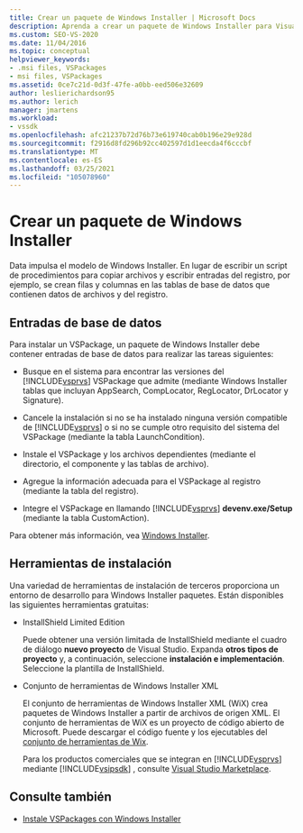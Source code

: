 ```yaml
---
title: Crear un paquete de Windows Installer | Microsoft Docs
description: Aprenda a crear un paquete de Windows Installer para Visual Studio que consta de tablas de base de datos que contienen datos de registro y archivos.
ms.custom: SEO-VS-2020
ms.date: 11/04/2016
ms.topic: conceptual
helpviewer_keywords:
- .msi files, VSPackages
- msi files, VSPackages
ms.assetid: 0ce7c21d-0d3f-47fe-a0bb-eed506e32609
author: leslierichardson95
ms.author: lerich
manager: jmartens
ms.workload:
- vssdk
ms.openlocfilehash: afc21237b72d76b73e619740cab0b196e29e928d
ms.sourcegitcommit: f2916d8fd296b92cc402597d1d1eecda4f6cccbf
ms.translationtype: MT
ms.contentlocale: es-ES
ms.lasthandoff: 03/25/2021
ms.locfileid: "105078960"
---
```

# <a name="author-a-windows-installer-package"></a>Crear un paquete de Windows Installer
Data impulsa el modelo de Windows Installer. En lugar de escribir un script de procedimientos para copiar archivos y escribir entradas del registro, por ejemplo, se crean filas y columnas en las tablas de base de datos que contienen datos de archivos y del registro.

## <a name="database-entries"></a>Entradas de base de datos
Para instalar un VSPackage, un paquete de Windows Installer debe contener entradas de base de datos para realizar las tareas siguientes:

- Busque en el sistema para encontrar las versiones del [!INCLUDE[vsprvs](../../code-quality/includes/vsprvs_md.md)] VSPackage que admite (mediante Windows Installer tablas que incluyan AppSearch, CompLocator, RegLocator, DrLocator y Signature).

- Cancele la instalación si no se ha instalado ninguna versión compatible de [!INCLUDE[vsprvs](../../code-quality/includes/vsprvs_md.md)] o si no se cumple otro requisito del sistema del VSPackage (mediante la tabla LaunchCondition).

- Instale el VSPackage y los archivos dependientes (mediante el directorio, el componente y las tablas de archivo).

- Agregue la información adecuada para el VSPackage al registro (mediante la tabla del registro).

- Integre el VSPackage en llamando [!INCLUDE[vsprvs](../../code-quality/includes/vsprvs_md.md)] **devenv.exe/Setup** (mediante la tabla CustomAction).

Para obtener más información, vea [Windows Installer](/windows/desktop/Msi/windows-installer-portal).

## <a name="setup-tools"></a>Herramientas de instalación
Una variedad de herramientas de instalación de terceros proporciona un entorno de desarrollo para Windows Installer paquetes. Están disponibles las siguientes herramientas gratuitas:

- InstallShield Limited Edition

   Puede obtener una versión limitada de InstallShield mediante el cuadro de diálogo **nuevo proyecto** de Visual Studio. Expanda **otros tipos de proyecto** y, a continuación, seleccione **instalación e implementación**. Seleccione la plantilla de InstallShield.

- Conjunto de herramientas de Windows Installer XML

   El conjunto de herramientas de Windows Installer XML (WiX) crea paquetes de Windows Installer a partir de archivos de origen XML. El conjunto de herramientas de WiX es un proyecto de código abierto de Microsoft. Puede descargar el código fuente y los ejecutables del [conjunto de herramientas de Wix](https://sourceforge.net/projects/wix/).

   Para los productos comerciales que se integran en [!INCLUDE[vsprvs](../../code-quality/includes/vsprvs_md.md)] mediante [!INCLUDE[vsipsdk](../../extensibility/includes/vsipsdk_md.md)] , consulte [Visual Studio Marketplace](https://marketplace.visualstudio.com/).

## <a name="see-also"></a>Consulte también
- [Instale VSPackages con Windows Installer](../../extensibility/internals/installing-vspackages-with-windows-installer.md)
